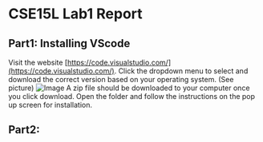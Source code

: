 # CSE15L Lab1 Report
## Part1: Installing VScode
Visit the website [https://code.visualstudio.com/](https://code.visualstudio.com/). Click the dropdown menu to select and download the correct version based on your operating system. (See picture) ![Image](http://url/a.png)
A zip file should be downloaded to your computer once you click download. Open the folder and follow the instructions on the pop up screen for installation. 

## Part2: 

